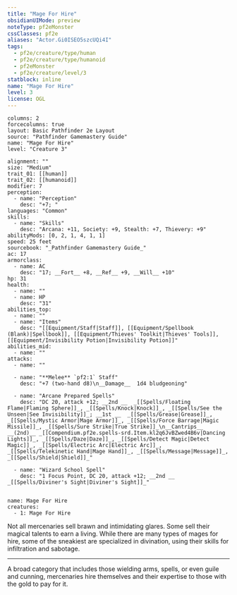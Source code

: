 ```yaml
---
title: "Mage For Hire"
obsidianUIMode: preview
noteType: pf2eMonster
cssClasses: pf2e
aliases: "Actor.Gi0ISEO5szcUQi4I" 
tags:
  - pf2e/creature/type/human
  - pf2e/creature/type/humanoid
  - pf2eMonster
  - pf2e/creature/level/3
statblock: inline
name: "Mage For Hire"
level: 3
license: OGL
---
```


```statblock
columns: 2
forcecolumns: true
layout: Basic Pathfinder 2e Layout
source: "Pathfinder Gamemastery Guide"
name: "Mage For Hire"
level: "Creature 3"

alignment: ""
size: "Medium"
trait_01: [[human]]
trait_02: [[humanoid]]
modifier: 7
perception:
  - name: "Perception"
    desc: "+7; "
languages: "Common"
skills:
  - name: "Skills"
    desc: "Arcana: +11, Society: +9, Stealth: +7, Thievery: +9"
abilityMods: [0, 2, 1, 4, 1, 1]
speed: 25 feet
sourcebook: "_Pathfinder Gamemastery Guide_"
ac: 17
armorclass:
  - name: AC
    desc: "17; __Fort__ +8, __Ref__ +9, __Will__ +10"
hp: 31
health:
  - name: ""
  - name: HP
    desc: "31"
abilities_top:
  - name: ""
  - name: "Items"
    desc: "[[Equipment/Staff|Staff]], [[Equipment/Spellbook (Blank)|Spellbook]], [[Equipment/Thieves' Toolkit|Thieves' Tools]], [[Equipment/Invisibility Potion|Invisibility Potion]]"
abilities_mid:
  - name: ""
attacks:
  - name: ""

  - name: "**Melee** `pf2:1` Staff"
    desc: "+7 (two-hand d8)\n__Damage__  1d4 bludgeoning"

  - name: "Arcane Prepared Spells"
    desc: "DC 20, attack +12; __2nd __  _[[Spells/Floating Flame|Flaming Sphere]]_, _[[Spells/Knock|Knock]]_, _[[Spells/See the Unseen|See Invisibility]]_; __1st __  _[[Spells/Grease|Grease]]_, _[[Spells/Mystic Armor|Mage Armor]]_, _[[Spells/Force Barrage|Magic Missile]]_, _[[Spells/Sure Strike|True Strike]]_\n__Cantrips__  __(2nd)__ _[[Compendium.pf2e.spells-srd.Item.kl2q6JvBZwed4B6v|Dancing Lights]]_, _[[Spells/Daze|Daze]]_, _[[Spells/Detect Magic|Detect Magic]]_, _[[Spells/Electric Arc|Electric Arc]]_, _[[Spells/Telekinetic Hand|Mage Hand]]_, _[[Spells/Message|Message]]_, _[[Spells/Shield|Shield]]_"

  - name: "Wizard School Spell"
    desc: "1 Focus Point, DC 20, attack +12; __2nd __  _[[Spells/Diviner's Sight|Diviner's Sight]]_"
 
```

```encounter-table
name: Mage For Hire
creatures:
  - 1: Mage For Hire
```



Not all mercenaries sell brawn and intimidating glares. Some sell their magical talents to earn a living. While there are many types of mages for hire, some of the sneakiest are specialized in divination, using their skills for infiltration and sabotage.

* * *

A broad category that includes those wielding arms, spells, or even guile and cunning, mercenaries hire themselves and their expertise to those with the gold to pay for it.
